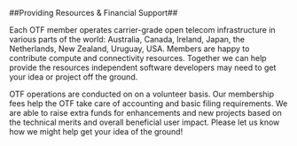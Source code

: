 ##Providing Resources & Financial Support##

Each OTF member operates carrier-grade open telecom infrastructure in various parts of the world: Australia, Canada, Ireland, Japan, the Netherlands, New Zealand, Uruguay, USA. Members are happy to contribute compute and connectivity resources. Together we can help provide the resources independent software developers may need to get your idea or project off the ground. 

OTF operations are conducted on on a volunteer basis. Our membership fees help the OTF take care of accounting and basic filing requirements. We are able to raise extra funds for enhancements and new projects based on the technical merits and overall beneficial user impact. Please let us know how we might help get your idea of the ground!
